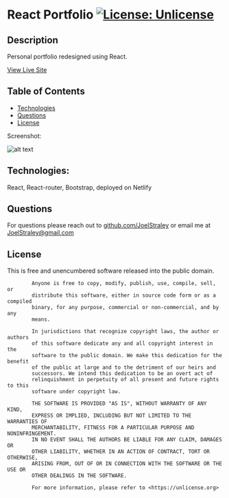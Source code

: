 # React Portfolio [![License: Unlicense](https://img.shields.io/badge/license-Unlicense-blue.svg)](http://unlicense.org/)

## Description

Personal portfolio redesigned using React.

[View Live Site](https://joel-straley.herokuapp.com/)

## Table of Contents

- [Technologies](#Technologies)
- [Questions](#Questions)
- [License](#License)

Screenshot:

![alt text](https://github.com/Joelstraley/React-Portfolio/blob/master/public/React%20Portfolio%20-%20About%20Me.png?raw=true)

## <a name="Technologies">Technologies:</a>

React, React-router, Bootstrap, deployed on Netlify

## <a name="Questions">Questions</a>

For questions please reach out to [github.com/JoelStraley](github.com/JoelStraley)
or email me at [JoelStraley@gmail.com](mailto:JoelStraley@gmail.com)

## <a name="License">License</a>

This is free and unencumbered software released into the public domain.

            Anyone is free to copy, modify, publish, use, compile, sell, or
            distribute this software, either in source code form or as a compiled
            binary, for any purpose, commercial or non-commercial, and by any
            means.

            In jurisdictions that recognize copyright laws, the author or authors
            of this software dedicate any and all copyright interest in the
            software to the public domain. We make this dedication for the benefit
            of the public at large and to the detriment of our heirs and
            successors. We intend this dedication to be an overt act of
            relinquishment in perpetuity of all present and future rights to this
            software under copyright law.

            THE SOFTWARE IS PROVIDED "AS IS", WITHOUT WARRANTY OF ANY KIND,
            EXPRESS OR IMPLIED, INCLUDING BUT NOT LIMITED TO THE WARRANTIES OF
            MERCHANTABILITY, FITNESS FOR A PARTICULAR PURPOSE AND NONINFRINGEMENT.
            IN NO EVENT SHALL THE AUTHORS BE LIABLE FOR ANY CLAIM, DAMAGES OR
            OTHER LIABILITY, WHETHER IN AN ACTION OF CONTRACT, TORT OR OTHERWISE,
            ARISING FROM, OUT OF OR IN CONNECTION WITH THE SOFTWARE OR THE USE OR
            OTHER DEALINGS IN THE SOFTWARE.

            For more information, please refer to <https://unlicense.org>
